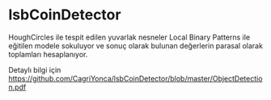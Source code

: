 # lsbCoinDetector

HoughCircles ile tespit edilen yuvarlak nesneler Local Binary Patterns ile eğitilen modele sokuluyor ve sonuç olarak bulunan değerlerin parasal olarak toplamları hesaplanıyor. 

Detaylı bilgi için https://github.com/CagriYonca/lsbCoinDetector/blob/master/ObjectDetection.pdf
